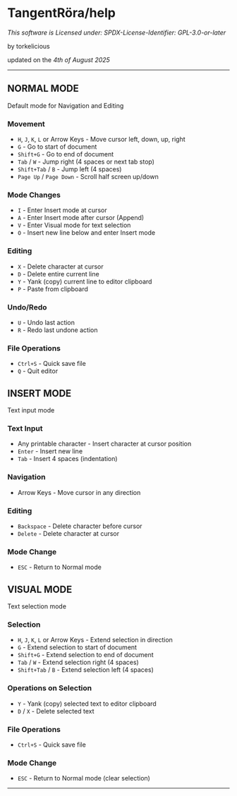 # TangentRöra/help

*This software is Licensed under:
SPDX-License-Identifier: GPL-3.0-or-later*

by torkelicious

updated on the *4th of August 2025*

---

## NORMAL MODE

Default mode for Navigation and Editing

### Movement

- `H`, `J`, `K`, `L` or Arrow Keys - Move cursor left, down, up, right
- `G` - Go to start of document
- `Shift+G` - Go to end of document
- `Tab` / `W` - Jump right (4 spaces or next tab stop)
- `Shift+Tab` / `B` - Jump left (4 spaces)
- `Page Up` / `Page Down` - Scroll half screen up/down

### Mode Changes

- `I` - Enter Insert mode at cursor
- `A` - Enter Insert mode after cursor (Append)
- `V` - Enter Visual mode for text selection
- `O` - Insert new line below and enter Insert mode

### Editing

- `X` - Delete character at cursor
- `D` - Delete entire current line
- `Y` - Yank (copy) current line to editor clipboard
- `P` - Paste from clipboard

### Undo/Redo

- `U` - Undo last action
- `R` - Redo last undone action

### File Operations

- `Ctrl+S` - Quick save file
- `Q` - Quit editor

## INSERT MODE

Text input mode

### Text Input

- Any printable character - Insert character at cursor position
- `Enter` - Insert new line
- `Tab` - Insert 4 spaces (indentation)

### Navigation

- Arrow Keys - Move cursor in any direction

### Editing

- `Backspace` - Delete character before cursor
- `Delete` - Delete character at cursor

### Mode Change

- `ESC` - Return to Normal mode

## VISUAL MODE

Text selection mode

### Selection

- `H`, `J`, `K`, `L` or Arrow Keys - Extend selection in direction
- `G` - Extend selection to start of document
- `Shift+G` - Extend selection to end of document
- `Tab` / `W` - Extend selection right (4 spaces)
- `Shift+Tab` / `B` - Extend selection left (4 spaces)

### Operations on Selection

- `Y` - Yank (copy) selected text to editor clipboard
- `D` / `X` - Delete selected text

### File Operations

- `Ctrl+S` - Quick save file

### Mode Change

- `ESC` - Return to Normal mode (clear selection)

---